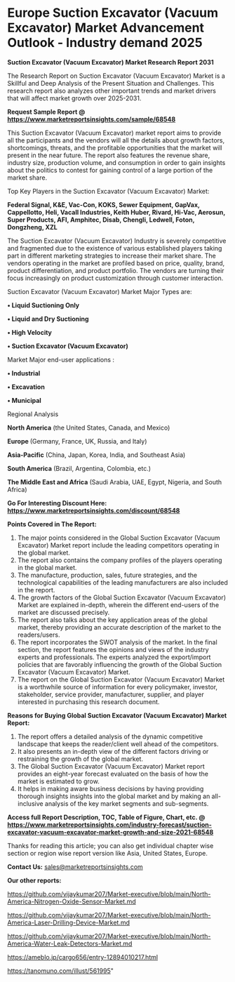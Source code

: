 # Europe Suction Excavator (Vacuum Excavator) Market Advancement Outlook - Industry demand 2025

<strong>Suction Excavator (Vacuum Excavator) Market Research Report 2031</strong>

The Research Report on Suction Excavator (Vacuum Excavator) Market is a Skillful and Deep Analysis of the Present Situation and Challenges. This research report also analyzes other important trends and market drivers that will affect market growth over 2025-2031.

<strong>Request Sample Report @ <a href=https://www.marketreportsinsights.com/sample/68548>https://www.marketreportsinsights.com/sample/68548</a></strong>

This Suction Excavator (Vacuum Excavator) market report aims to provide all the participants and the vendors will all the details about growth factors, shortcomings, threats, and the profitable opportunities that the market will present in the near future. The report also features the revenue share, industry size, production volume, and consumption in order to gain insights about the politics to contest for gaining control of a large portion of the market share.

Top Key Players in the Suction Excavator (Vacuum Excavator) Market:

<strong>Federal Signal, K&E, Vac-Con, KOKS, Sewer Equipment, GapVax, Cappellotto, Heli, Vacall Industries, Keith Huber, Rivard, Hi-Vac, Aerosun, Super Products, AFI, Amphitec, Disab, Chengli, Ledwell, Foton, Dongzheng, XZL</strong>

The Suction Excavator (Vacuum Excavator) Industry is severely competitive and fragmented due to the existence of various established players taking part in different marketing strategies to increase their market share. The vendors operating in the market are profiled based on price, quality, brand, product differentiation, and product portfolio. The vendors are turning their focus increasingly on product customization through customer interaction.

Suction Excavator (Vacuum Excavator) Market Major Types are:

<strong>• Liquid Suctioning Only

• Liquid and Dry Suctioning

• High Velocity

• Suction Excavator (Vacuum Excavator)</strong>

Market Major end-user applications :

<strong>• Industrial

• Excavation

• Municipal</strong>

Regional Analysis

</u><strong><b>North America</b></strong> (the United States, Canada, and Mexico)

<strong><b>Europe </b></strong>(Germany, France, UK, Russia, and Italy)

<strong><b>Asia-Pacific</b></strong> (China, Japan, Korea, India, and Southeast Asia)

<strong><b>South America</b></strong> (Brazil, Argentina, Colombia, etc.)

<strong><b>The Middle East and Africa</b></strong> (Saudi Arabia, UAE, Egypt, Nigeria, and South Africa)

<strong>Go For Interesting Discount Here: <a href=https://www.marketreportsinsights.com/discount/68548>https://www.marketreportsinsights.com/discount/68548</a></strong>

<strong>Points Covered in The Report:</strong>
<ol>
  <li>The major points considered in the Global Suction Excavator (Vacuum Excavator) Market report include the leading competitors operating in the global market.</li>
  <li>The report also contains the company profiles of the players operating in the global market.</li>
  <li>The manufacture, production, sales, future strategies, and the technological capabilities of the leading manufacturers are also included in the report.</li>
  <li>The growth factors of the Global Suction Excavator (Vacuum Excavator) Market are explained in-depth, wherein the different end-users of the market are discussed precisely.</li>
  <li>The report also talks about the key application areas of the global market, thereby providing an accurate description of the market to the readers/users.</li>
  <li>The report incorporates the SWOT analysis of the market. In the final section, the report features the opinions and views of the industry experts and professionals. The experts analyzed the export/import policies that are favorably influencing the growth of the Global Suction Excavator (Vacuum Excavator) Market.</li>
  <li>The report on the Global Suction Excavator (Vacuum Excavator) Market is a worthwhile source of information for every policymaker, investor, stakeholder, service provider, manufacturer, supplier, and player interested in purchasing this research document.</li>
</ol>
<strong>Reasons for Buying Global Suction Excavator (Vacuum Excavator) Market Report:</strong>

<ol>
  <li>The report offers a detailed analysis of the dynamic competitive landscape that keeps the reader/client well ahead of the competitors.</li>
  <li>It also presents an in-depth view of the different factors driving or restraining the growth of the global market.</li>
  <li>The Global Suction Excavator (Vacuum Excavator) Market report provides an eight-year forecast evaluated on the basis of how the market is estimated to grow.</li>
  <li>It helps in making aware business decisions by having providing thorough insights insights into the global market and by making an all-inclusive analysis of the key market segments and sub-segments.</li>
</ol>
<strong>Access full Report Description, TOC, Table of Figure, Chart, etc. @ <a href=https://www.marketreportsinsights.com/industry-forecast/suction-excavator-vacuum-excavator-market-growth-and-size-2021-68548>https://www.marketreportsinsights.com/industry-forecast/suction-excavator-vacuum-excavator-market-growth-and-size-2021-68548</a></strong>


Thanks for reading this article; you can also get individual chapter wise section or region wise report version like Asia, United States, Europe.

<strong>Contact Us:</strong>
sales@marketreportsinsights.com

<strong>Our other reports:</strong>

<a href=https://github.com/vijaykumar207/Market-executive/blob/main/North-America-Nitrogen-Oxide-Sensor-Market.md>https://github.com/vijaykumar207/Market-executive/blob/main/North-America-Nitrogen-Oxide-Sensor-Market.md</a>

<a href=https://github.com/vijaykumar207/Market-executive/blob/main/North-America-Laser-Drilling-Device-Market.md>https://github.com/vijaykumar207/Market-executive/blob/main/North-America-Laser-Drilling-Device-Market.md</a>

<a href=https://github.com/vijaykumar207/Market-executive/blob/main/North-America-Water-Leak-Detectors-Market.md>https://github.com/vijaykumar207/Market-executive/blob/main/North-America-Water-Leak-Detectors-Market.md</a>

<a href=https://ameblo.jp/cargo656/entry-12894010217.html>https://ameblo.jp/cargo656/entry-12894010217.html</a>

<a href=https://tanomuno.com/illust/561995>https://tanomuno.com/illust/561995</a>"
